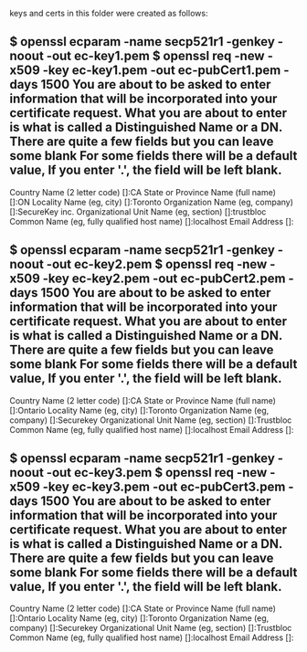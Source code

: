 keys and certs in this folder were created as follows:

$ openssl ecparam -name secp521r1 -genkey -noout -out ec-key1.pem
$ openssl req -new -x509 -key ec-key1.pem -out ec-pubCert1.pem -days 1500
You are about to be asked to enter information that will be incorporated
into your certificate request.
What you are about to enter is what is called a Distinguished Name or a DN.
There are quite a few fields but you can leave some blank
For some fields there will be a default value,
If you enter '.', the field will be left blank.
-----
Country Name (2 letter code) []:CA
State or Province Name (full name) []:ON
Locality Name (eg, city) []:Toronto
Organization Name (eg, company) []:SecureKey inc.
Organizational Unit Name (eg, section) []:trustbloc
Common Name (eg, fully qualified host name) []:localhost
Email Address []:

$ openssl ecparam -name secp521r1 -genkey -noout -out ec-key2.pem
$ openssl req -new -x509 -key ec-key2.pem -out ec-pubCert2.pem -days 1500
You are about to be asked to enter information that will be incorporated
into your certificate request.
What you are about to enter is what is called a Distinguished Name or a DN.
There are quite a few fields but you can leave some blank
For some fields there will be a default value,
If you enter '.', the field will be left blank.
-----
Country Name (2 letter code) []:CA
State or Province Name (full name) []:Ontario
Locality Name (eg, city) []:Toronto
Organization Name (eg, company) []:Securekey
Organizational Unit Name (eg, section) []:Trustbloc
Common Name (eg, fully qualified host name) []:localhost
Email Address []:


$ openssl ecparam -name secp521r1 -genkey -noout -out ec-key3.pem
$ openssl req -new -x509 -key ec-key3.pem -out ec-pubCert3.pem -days 1500
You are about to be asked to enter information that will be incorporated
into your certificate request.
What you are about to enter is what is called a Distinguished Name or a DN.
There are quite a few fields but you can leave some blank
For some fields there will be a default value,
If you enter '.', the field will be left blank.
-----
Country Name (2 letter code) []:CA
State or Province Name (full name) []:Ontario
Locality Name (eg, city) []:Toronto
Organization Name (eg, company) []:Securekey
Organizational Unit Name (eg, section) []:Trustbloc
Common Name (eg, fully qualified host name) []:localhost
Email Address []:
